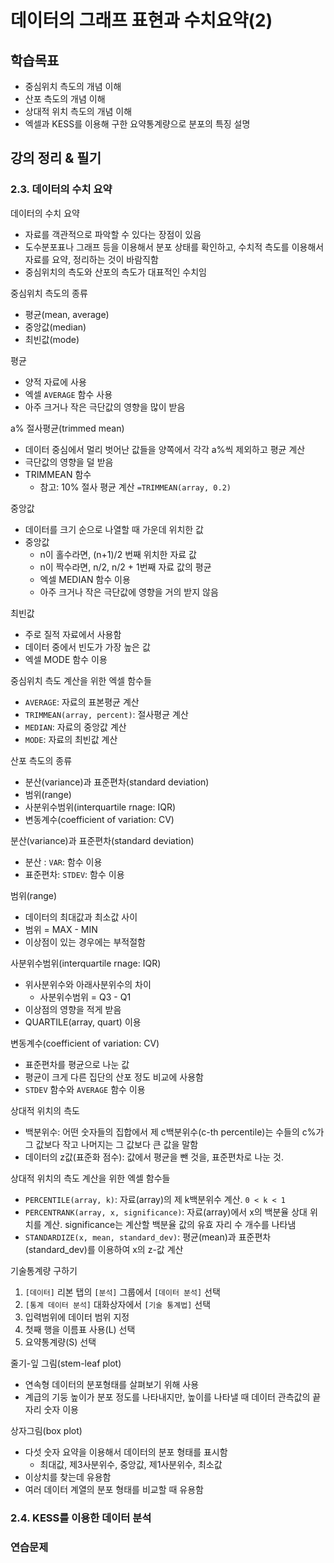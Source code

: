 # 데이터의 그래프 표현과 수치요약(2)

## 학습목표
- 중심위치 측도의 개념 이해
- 산포 측도의 개념 이해
- 상대적 위치 측도의 개념 이해
- 엑셀과 KESS를 이용해 구한 요약통계량으로 분포의 특징 설명

## 강의 정리 & 필기

### 2.3. 데이터의 수치 요약

데이터의 수치 요약
- 자료를 객관적으로 파악할 수 있다는 장점이 있음
- 도수분포표나 그래프 등을 이용해서 분포 상태를 확인하고, 수치적 측도를 이용해서 자료를 요약, 정리하는 것이 바람직함
- 중심위치의 측도와 산포의 측도가 대표적인 수치임

중심위치 측도의 종류
- 평균(mean, average)
- 중앙값(median)
- 최빈값(mode)

평균
- 양적 자료에 사용
- 엑셀 `AVERAGE` 함수 사용
- 아주 크거나 작은 극단값의 영향을 많이 받음

a% 절사평균(trimmed mean)
- 데이터 중심에서 멀리 벗어난 값들을 양쪽에서 각각 a%씩 제외하고 평균 계산
- 극단값의 영향을 덜 받음
- TRIMMEAN 함수
  - 참고: 10% 절사 평균 계산 `=TRIMMEAN(array, 0.2)`

중앙값
- 데이터를 크기 순으로 나열할 때 가운데 위치한 값
- 중앙값
  - n이 홀수라면, (n+1)/2 번째 위치한 자료 값
  - n이 짝수라면, n/2, n/2 + 1번째 자료 값의 평균
  - 엑셀 MEDIAN 함수 이용
  - 아주 크거나 작은 극단값에 영향을 거의 받지 않음

최빈값
- 주로 질적 자료에서 사용함
- 데이터 중에서 빈도가 가장 높은 값
- 엑셀 MODE 함수 이용

중심위치 측도 계산을 위한 엑셀 함수들
- `AVERAGE`: 자료의 표본평균 계산
- `TRIMMEAN(array, percent)`: 절사평균 계산
- `MEDIAN`: 자료의 중앙값 계산
- `MODE`: 자료의 최빈값 계산

산포 측도의 종류
- 분산(variance)과 표준편차(standard deviation)
- 범위(range)
- 사분위수범위(interquartile rnage: IQR)
- 변동계수(coefficient of variation: CV)

분산(variance)과 표준편차(standard deviation)
- 분산 : `VAR`: 함수 이용
- 표준편차: `STDEV`: 함수 이용

범위(range)
- 데이터의 최대값과 최소값 사이
- 범위 = MAX - MIN
- 이상점이 있는 경우에는 부적절함

사분위수범위(interquartile rnage: IQR)
- 위사분위수와 아래사분위수의 차이
  - 사분위수범위 = Q3 - Q1
- 이상점의 영향을 적게 받음
- QUARTILE(array, quart) 이용

변동계수(coefficient of variation: CV)
- 표준편차를 평균으로 나눈 값
- 평균이 크게 다른 집단의 산포 정도 비교에 사용함
- `STDEV` 함수와 `AVERAGE` 함수 이용

상대적 위치의 측도
- 백분위수: 어떤 숫자들의 집합에서 제 c백분위수(c-th percentile)는 수들의 c%가 그 값보다 작고 나머지는 그 값보다 큰 값을 말함
- 데이터의 z값(표준화 점수): 값에서 평균을 뺀 것을, 표준편차로 나눈 것.

상대적 위치의 측도 계산을 위한 엑셀 함수들
- `PERCENTILE(array, k)`: 자료(array)의 제 k백분위수 계산. `0 < k < 1`
- `PERCENTRANK(array, x, significance)`: 자료(array)에서 x의 백분율 상대 위치를 계산. significance는 계산할 백분율 값의 유효 자리 수 개수를 나타냄
- `STANDARDIZE(x, mean, standard_dev)`: 평균(mean)과 표준편차(standard_dev)를 이용하여 x의 z-값 계산

기술통계량 구하기
1. `[데이터]` 리본 탭의 `[분석]` 그룹에서 `[데이터 분석]` 선택
2. `[통계 데이터 분석]` 대화상자에서 `[기술 통계법]` 선택
3. 입력범위에 데이터 범위 지정
4. 첫째 행을 이름표 사용(L) 선택
5. 요약통계량(S) 선택

줄기-잎 그림(stem-leaf plot)
- 연속형 데이터의 분포형태를 살펴보기 위해 사용
- 계급의 기둥 높이가 분포 정도를 나타내지만, 높이를 나타낼 때 데이터 관측값의 끝자리 숫자 이용

상자그림(box plot)
- 다섯 숫자 요약을 이용해서 데이터의 분포 형태를 표시함
  - 최대값, 제3사분위수, 중앙값, 제1사분위수, 최소값
- 이상치를 찾는데 유용함
- 여러 데이터 계열의 분포 형태를 비교할 때 유용함

### 2.4. KESS를 이용한 데이터 분석

### 연습문제

